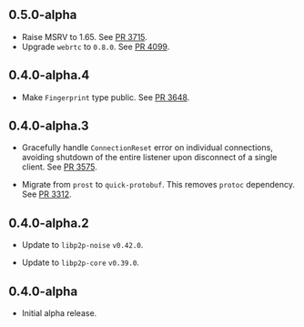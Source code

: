 ## 0.5.0-alpha

- Raise MSRV to 1.65.
  See [PR 3715].
- Upgrade `webrtc` to `0.8.0`.
  See [PR 4099].

[PR 3715]: https://github.com/libp2p/rust-libp2p/pull/3715
[PR 4099]:  https://github.com/libp2p/rust-libp2p/pull/4099

## 0.4.0-alpha.4

- Make `Fingerprint` type public. See [PR 3648].

[PR 3648]: https://github.com/libp2p/rust-libp2p/pull/3648

## 0.4.0-alpha.3

- Gracefully handle `ConnectionReset` error on individual connections, avoiding shutdown of the entire listener upon disconnect of a single client.
  See [PR 3575].

- Migrate from `prost` to `quick-protobuf`. This removes `protoc` dependency. See [PR 3312].

[PR 3575]: https://github.com/libp2p/rust-libp2p/pull/3575
[PR 3312]: https://github.com/libp2p/rust-libp2p/pull/3312

## 0.4.0-alpha.2

- Update to `libp2p-noise` `v0.42.0`.

- Update to `libp2p-core` `v0.39.0`.

## 0.4.0-alpha

- Initial alpha release.

